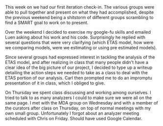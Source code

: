 This week on we had our first iteration check-in. The various groups were able to pull together and present on what they had accomplished, despite the previous weekend being a shitstorm of different groups scrambling to find a SMART goal to work on to present. 

Over the weekend I decided to exercise my google-fu skills and emailed Luen asking about his work and his code. Surprisingly he replied with several questions that were very clarifying (which ETAS model, how were we comparing models, were we estimating or using pre estimated models).

Since several groups had expressed interest in tackling the analysis of the ETAS model, and after realizing in class that many people didn't have a clear idea of the big picture of our project, I decided to type up a writeup detailing the action steps we needed to take as a class to deal with the ETAS portion of our analysis. Carl then prompted me to do an impromptu presentation of it in class, which I obliged to give. 

On Thursday we spent class discussing and working among ourselves. I tried to talk to as many analyzers I could to make sure we were all on the same page. I met with the MDA group on Wednesday and with a member of the curators after class on Thursday, on top of normal meetings with my own small group. Unfortunately I forgot about an analyzer meeting scheduled with Chris on Friday. Should have used Google Calendar.
